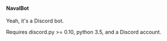 #### NavalBot

Yeah, it's a Discord bot.

Requires discord.py >= 0.10, python 3.5, and a Discord account.
